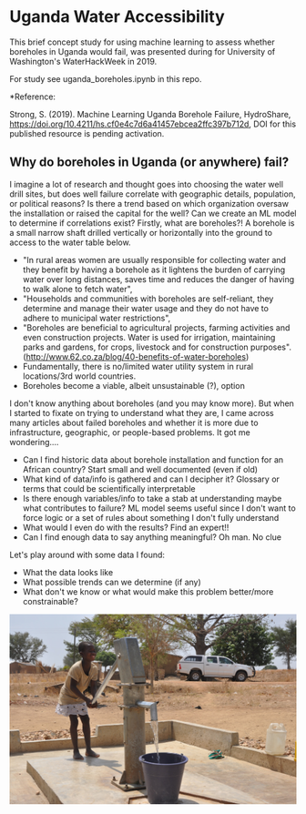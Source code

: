 # Uganda Water Accessibility

This brief concept study for using machine learning to assess whether boreholes in Uganda would fail, was presented during for University of Washington's WaterHackWeek in 2019. 

For study see <src>uganda_boreholes.ipynb</src> in this repo.

*Reference:

Strong, S. (2019). Machine Learning Uganda Borehole Failure, HydroShare, https://doi.org/10.4211/hs.cf0e4c7d6a41457ebcea2ffc397b712d, DOI for this published resource is pending activation.

## Why do boreholes in Uganda (or anywhere) fail?

I imagine a lot of research and thought goes into choosing the water well drill sites, but does well failure correlate with geographic details, population, or political reasons? Is there a trend based on which organization oversaw the installation or raised the capital for the well? Can we create an ML model to determine if correlations exist?
Firstly, what are boreholes?! A borehole is a small narrow shaft drilled vertically or horizontally into the ground to access to the water table below.

* "In rural areas women are usually responsible for collecting water and they benefit by having a borehole as it lightens the burden of carrying water over long distances, saves time and reduces the danger of having to walk alone to fetch water",
* "Households and communities with boreholes are self-reliant, they determine and manage their water usage and they do not have to adhere to municipal water restrictions",
* "Boreholes are beneficial to agricultural projects, farming activities and even construction projects. Water is used for irrigation, maintaining parks and gardens, for crops, livestock and for construction purposes". (http://www.62.co.za/blog/40-benefits-of-water-boreholes)
* Fundamentally, there is no/limited water utility system in rural locations/3rd world countries.
* Boreholes become a viable, albeit unsustainable (?), option

I don't know anything about boreholes (and you may know more). But when I started to fixate on trying to understand what they are, I came across many articles about failed boreholes and whether it is more due to infrastructure, geographic, or people-based problems. It got me wondering.... 

* Can I find historic data about borehole installation and function for an African country? Start small and well documented (even if old)
* What kind of data/info is gathered and can I decipher it? Glossary or terms that could be scientifically interpretable
* Is there enough variables/info to take a stab at understanding maybe what contributes to failure? ML model seems useful since I don't want to force logic or a set of rules about something I don't fully understand
* What would I even do with the results? Find an expert!!
* Can I find enough data to say anything meaningful? Oh man. No clue

Let's play around with some data I found:

* What the data looks like
* What possible trends can we determine (if any)
* What don't we know or what would make this problem better/more constrainable?

![borehole](Waterpump.jpg)
